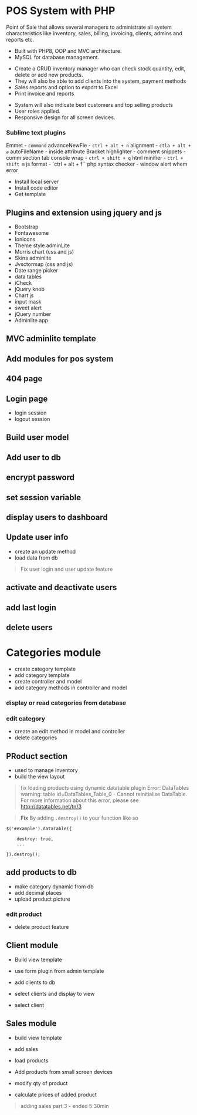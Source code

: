 # POS System with PHP

Point of Sale that allows several managers to administrate all system characteristics like inventory, sales, billing, invoicing, clients, admins and reports etc.

- Built with PHP8, OOP and MVC architecture.
- MySQL for database management.

* Create a CRUD inventory manager who can check stock quantity, edit, delete or add new products.
* They will also be able to add clients into the system, payment methods
* Sales reports and option to export to Excel
* Print invoice and reports

- System will also indicate best customers and top selling products
- User roles applied.
- Responsive design for all screen devices.

### Sublime text plugins

Emmet - `command`
advanceNewFie - `ctrl + alt + n`
alignment - `ctla + alt + a`
autoFileName - inside attribute
Bracket highlighter - comment snippets - comm section tab
console wrap - `ctrl + shift + q`
html minifier - `ctrl + shift m`
js format - `ctrl + alt + f``
php syntax checker - window alert whem error

- Install local server
- Install code editor
- Get template

## Plugins and extension using jquery and js

- Bootstrap
- Fontawesome
- Ionicons
- Theme style adminLite
- Morris chart (css and js)
- Skins adminlite
- Jvsctormap (css and js)
- Date range picker
- data tables
- iCheck
- jQuery knob
- Chart js
- input mask
- sweet alert
- jQuery number
- Adminlite app

## MVC adminlite template

## Add modules for pos system

## 404 page

## Login page

- login session
- logout session

## Build user model

## Add user to db

## encrypt password

## set session variable

## display users to dashboard

## Update user info

- create an update method
- load data from db

> Fix user login and user update feature

## activate and deactivate users

## add last login

## delete users

# Categories module

- create category template
- add category template
- create controller and model
- add category methods in controller and model

### display or read categories from database

### edit category

- create an edit method in model and controller
- delete categories

## PRoduct section

- used to manage inventory
- build the view layout

> fix loading products using dynamic datatable plugin
> Error: DataTables warning: table id=DataTables_Table_0 - Cannot reinitialise DataTable. For more information about this error, please see http://datatables.net/tn/3

> **Fix** By adding `.destroy()` to your function like so

```
$('#example').dataTable({

    destroy: true,
    ...

}).destroy();
```

## add products to db

- make category dynamic from db
- add decimal places
- upload product picture

### edit product

- delete product feature

## Client module

- Build view template
- use form plugin from admin template

- add clients to db
- select clients and display to view
- select client

## Sales module

- build view template
- add sales

- load products
- Add products from small screen devices
- modify qty of product
- calculate prices of added product

> adding sales part 3 - ended 5:30min
